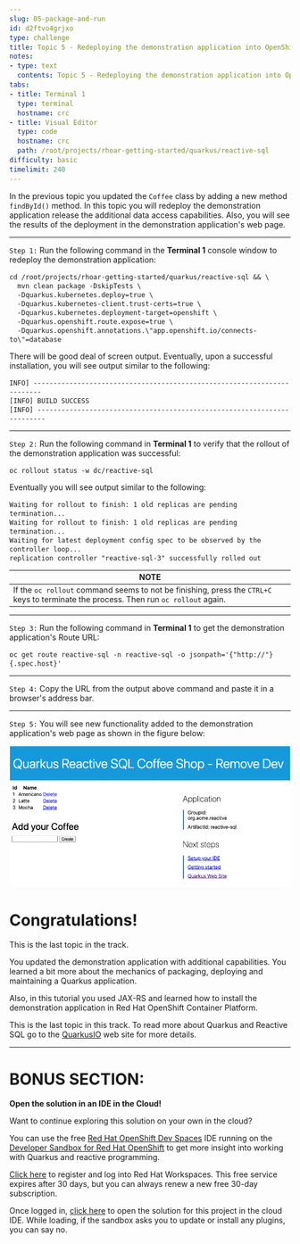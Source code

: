 ```yaml
---
slug: 05-package-and-run
id: d2ftvo4grjxo
type: challenge
title: Topic 5 - Redeploying the demonstration application into OpenShift
notes:
- type: text
  contents: Topic 5 - Redeploying the demonstration application into OpenShift
tabs:
- title: Terminal 1
  type: terminal
  hostname: crc
- title: Visual Editor
  type: code
  hostname: crc
  path: /root/projects/rhoar-getting-started/quarkus/reactive-sql
difficulty: basic
timelimit: 240
---
```

In the previous topic you updated the `Coffee` class by adding a new method `findById()` method. In this topic you will redeploy the demonstration application release the additional data access capabilities. Also, you will see the results of the deployment in the demonstration application's web page.

----

`Step 1:` Run the following command in the **Terminal 1** console window to redeploy the demonstration application:

```
cd /root/projects/rhoar-getting-started/quarkus/reactive-sql && \
  mvn clean package -DskipTests \
  -Dquarkus.kubernetes.deploy=true \
  -Dquarkus.kubernetes-client.trust-certs=true \
  -Dquarkus.kubernetes.deployment-target=openshift \
  -Dquarkus.openshift.route.expose=true \
  -Dquarkus.openshift.annotations.\"app.openshift.io/connects-to\"=database
```

There will be good deal of screen output. Eventually, upon a successful installation, you will see output similar to the following:

```
INFO] ------------------------------------------------------------------------
[INFO] BUILD SUCCESS
[INFO] ------------------------------------------------------------------------
```

----

`Step 2:` Run the following command in **Terminal 1** to verify that the rollout of the demonstration application was successful:

```
oc rollout status -w dc/reactive-sql
```

Eventually you will see output similar to the following:

```
Waiting for rollout to finish: 1 old replicas are pending termination...
Waiting for rollout to finish: 1 old replicas are pending termination...
Waiting for latest deployment config spec to be observed by the controller loop...
replication controller "reactive-sql-3" successfully rolled out
```

|NOTE|
|----|
|If the `oc rollout` command seems to not be finishing, press the `CTRL+C` keys to terminate the process. Then run `oc rollout` again.


----

`Step 3:` Run the following command in **Terminal 1** to get the demonstration application's Route URL:

```
oc get route reactive-sql -n reactive-sql -o jsonpath='{"http://"}{.spec.host}'
```

----

`Step 4:` Copy the URL from the output above command and paste it in a browser's address bar.

----

`Step 5:` You will see new functionality added to the demonstration application's web page as shown in the figure below:

![Updated Web Page](../assets/updated-web-page.png)


# Congratulations!

This is the last topic in the track.

You updated the demonstration application with additional capabilities. You learned a bit more about the mechanics of packaging, deploying and maintaining a Quarkus application.

Also, in this tutorial you used JAX-RS and learned how to install the demonstration application in Red Hat OpenShift Container Platform.

This is the last topic in this track. To read more about Quarkus and Reactive SQL go to the [QuarkusIO](http://www.quarkus.io) web site for more details.

----

# BONUS SECTION:

**Open the solution in an IDE in the Cloud!**

Want to continue exploring this solution on your own in the cloud?

You can use the free [Red Hat OpenShift Dev Spaces](https://developers.redhat.com/products/openshift-dev-spaces/overview) IDE running on the [Developer Sandbox for Red Hat OpenShift](http://red.ht/dev-sandbox) to get more insight into working with Quarkus and reactive programming.

[Click here](https://workspaces.openshift.com) to register and log into Red Hat Workspaces. This free service expires after 30 days, but you can always renew a new free 30-day subscription.

Once logged in, [click here](https://workspaces.openshift.com/f?url=https://raw.githubusercontent.com/openshift-katacoda/rhoar-getting-started/solution/quarkus/reactive-sql/devfile.yaml) to open the solution for this project in the cloud IDE. While loading, if the sandbox asks you to update or install any plugins, you can say no.